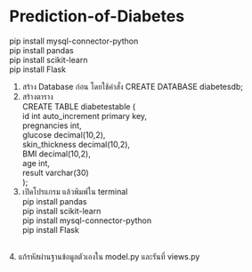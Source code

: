 # Prediction-of-Diabetes

pip install mysql-connector-python <br>
pip install pandas <br>
pip install scikit-learn <br>
pip install Flask <br>

1. สร้าง Database ก่อน โดยใช้คำสั่ง CREATE DATABASE diabetesdb; <br>
2. สร้างตาราง<br>
CREATE TABLE diabetestable ( <br>
  id int auto_increment primary key, <br>
  pregnancies int, <br>
  glucose decimal(10,2),<br>
  skin_thickness decimal(10,2),<br>
  BMI decimal(10,2),<br>
  age int,<br>
  result varchar(30)<br>
);<br>
3. เปิดโปรแกรม แล้วพิมพ์ใน terminal<br>
pip install pandas<br>
pip install scikit-learn<br>
pip install mysql-connector-python<br>
pip install Flask<br>
<br>
4. แก้รหัสผ่านฐานข้อมูลตัวเองใน model.py และรันที่ views.py 
